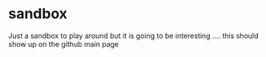 # sandbox
Just a sandbox to play around
but it is going to be interesting ....
this should show up on the github main page
